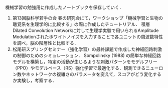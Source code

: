 機械学習の勉強用に作成したノートブックを保存していく．
1. 第13回脳科学若手の会 春の研究会にて，ワークショップ「機械学習と生物の聴覚系を生理学的に比較する」の際に作成したチュートリアル．
   積層Dilated Convolution Networkに対して生理学実験で用いられるAmplitude Modulationされたホワイトノイズを入力することで各ユニットの周波数特性を調べ，脳の階層性と比較する．
2. 松尾研スプリングセミナー（強化学習）の最終課題で作成した神経回路刺激の制御のためのシミュレーション．
   Sompolinsky (1988) の簡単な神経回路モデルを構築し，特定の活動が生じるような刺激パターンをモデルフリー（PPO）やモデルベース（RS）強化学習で最適化する．観測できるニューロン数やネットワークの複雑さのパラメータを変えて，スコアがどう変化するか実験し，考察する．
